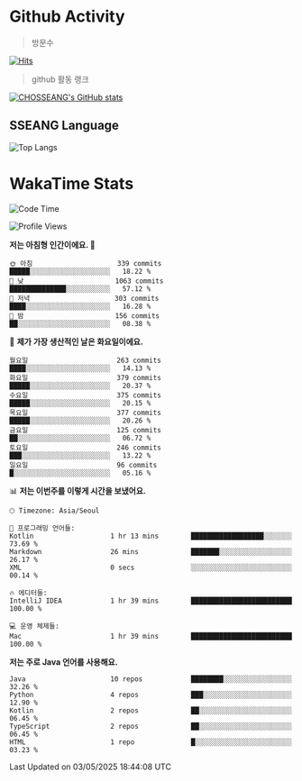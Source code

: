 <!--
**CHOSSEANG/CHOSSEANG** is a ✨ _special_ ✨ repository because its `README.md` (this file) appears on your GitHub profile.

Here are some ideas to get you started:

- 🔭 I’m currently working on ...
- 🌱 I’m currently learning ...
- 👯 I’m looking to collaborate on ...
- 🤔 I’m looking for help with ...
- 💬 Ask me about ...
- 📫 How to reach me: ...
- 😄 Pronouns: ...
- ⚡ Fun fact: ...
-->

# Github Activity
> 방문수

[![Hits](https://hits.seeyoufarm.com/api/count/incr/badge.svg?url=https%3A%2F%2Fgithub.com%2FCHOSSEANG&count_bg=%238AED3E&title_bg=%23495358&icon=electron.svg&icon_color=%23E7E7E7&title=CHOSSEANG&edge_flat=false)](https://hits.seeyoufarm.com)
> github 활동 랭크

[![CHOSSEANG's GitHub stats](https://github-readme-stats.vercel.app/api?username=CHOSSEANG)](https://github.com/CHOSSEANG/github-readme-stats)

## SSEANG Language
![Top Langs](https://github-readme-stats.vercel.app/api/top-langs/?username=CHOSSEANG&layout=compact)

# WakaTime Stats

<!--START_SECTION:waka-->
![Code Time](http://img.shields.io/badge/Code%20Time-508%20hrs%2015%20mins-blue)

![Profile Views](http://img.shields.io/badge/Profile%20Views-0-blue)

**저는 아침형 인간이에요. 🐤** 

```text
🌞 아침                     339 commits         █████░░░░░░░░░░░░░░░░░░░░   18.22 % 
🌆 낮　                     1063 commits        ██████████████░░░░░░░░░░░   57.12 % 
🌃 저녁                     303 commits         ████░░░░░░░░░░░░░░░░░░░░░   16.28 % 
🌙 밤　                     156 commits         ██░░░░░░░░░░░░░░░░░░░░░░░   08.38 % 
```
📅 **제가 가장 생산적인 날은 화요일이에요.** 

```text
월요일                      263 commits         ████░░░░░░░░░░░░░░░░░░░░░   14.13 % 
화요일                      379 commits         █████░░░░░░░░░░░░░░░░░░░░   20.37 % 
수요일                      375 commits         █████░░░░░░░░░░░░░░░░░░░░   20.15 % 
목요일                      377 commits         █████░░░░░░░░░░░░░░░░░░░░   20.26 % 
금요일                      125 commits         ██░░░░░░░░░░░░░░░░░░░░░░░   06.72 % 
토요일                      246 commits         ███░░░░░░░░░░░░░░░░░░░░░░   13.22 % 
일요일                      96 commits          █░░░░░░░░░░░░░░░░░░░░░░░░   05.16 % 
```


📊 **저는 이번주를 이렇게 시간을 보냈어요.** 

```text
🕑︎ Timezone: Asia/Seoul

💬 프로그래밍 언어들: 
Kotlin                   1 hr 13 mins        ██████████████████░░░░░░░   73.69 % 
Markdown                 26 mins             ███████░░░░░░░░░░░░░░░░░░   26.17 % 
XML                      0 secs              ░░░░░░░░░░░░░░░░░░░░░░░░░   00.14 % 

🔥 에디터들: 
IntelliJ IDEA            1 hr 39 mins        █████████████████████████   100.00 % 

💻 운영 체제들: 
Mac                      1 hr 39 mins        █████████████████████████   100.00 % 
```

**저는 주로 Java 언어를 사용해요.** 

```text
Java                     10 repos            ████████░░░░░░░░░░░░░░░░░   32.26 % 
Python                   4 repos             ███░░░░░░░░░░░░░░░░░░░░░░   12.90 % 
Kotlin                   2 repos             ██░░░░░░░░░░░░░░░░░░░░░░░   06.45 % 
TypeScript               2 repos             ██░░░░░░░░░░░░░░░░░░░░░░░   06.45 % 
HTML                     1 repo              █░░░░░░░░░░░░░░░░░░░░░░░░   03.23 % 
```




 Last Updated on 03/05/2025 18:44:08 UTC
<!--END_SECTION:waka-->

